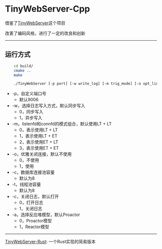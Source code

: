 # TinyWebServer-Cpp

借鉴了[TinyWebServer](https://github.com/qinguoyi/TinyWebServer)这个项目

改善了编码风格，进行了一定的改良和创新

--- 

## 运行方式

```bash
    cd build/
    cmake ..
    make

    ./TinyWebServer [-p port] [-w write_log] [-m trig_mode] [-o opt_linger] [-c conn_pool_size] [-t thread_pool_size] [-c close_log] [-a actor_pattern]

```

* -p，自定义端口号
	* 默认9006
* -w，选择日志写入方式，默认同步写入
	* 0，同步写入
	* 1，异步写入
* -m，listenfd和connfd的模式组合，默认使用LT + LT
	* 0，表示使用LT + LT
	* 1，表示使用LT + ET
    * 2，表示使用ET + LT
    * 3，表示使用ET + ET
* -o，优雅关闭连接，默认不使用
	* 0，不使用
	* 1，使用
* -c，数据库连接池容量
	* 默认为8
* -t，线程池容量
	* 默认为8
* -c，关闭日志，默认打开
	* 0，打开日志
	* 1，关闭日志
* -a，选择反应堆模型，默认Proactor
	* 0，Proactor模型
	* 1，Reactor模型

---

[TinyWebServer-Rust](https://github.com/Flamel-NW/TinyWebServer-Rust): 一个Rust实现的简易版本
